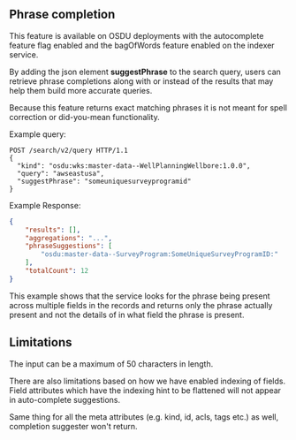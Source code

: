 ## Phrase completion

This feature is available on OSDU deployments with the autocomplete feature flag enabled
and the bagOfWords feature enabled on the indexer service.

By adding the json element **suggestPhrase** to the search query,
users can retrieve phrase completions along with or instead of the results that may
help them build more accurate queries.

Because this feature returns exact matching phrases 
it is not meant for spell correction or did-you-mean functionality.

Example query:
```http
POST /search/v2/query HTTP/1.1
{
  "kind": "osdu:wks:master-data--WellPlanningWellbore:1.0.0",
  "query": "awseastusa",
  "suggestPhrase": "someuniquesurveyprogramid"
}
```

Example Response:
```json
{
    "results": [],
    "aggregations": "...",
    "phraseSuggestions": [
        "osdu:master-data--SurveyProgram:SomeUniqueSurveyProgramID:"
    ],
    "totalCount": 12
}
```

This example shows that the service looks for the phrase being present across
multiple fields in the records and returns only the phrase actually present and not
the details of in what field the phrase is present.

## Limitations
The input can be a maximum of 50 characters in length.

There are also limitations based on how we have enabled indexing of fields.
Field attributes which have the indexing hint to be flattened will not appear
in auto-complete suggestions.

Same thing for all the meta attributes (e.g. kind, id, acls, tags etc.) as well,
completion suggester won't return.
